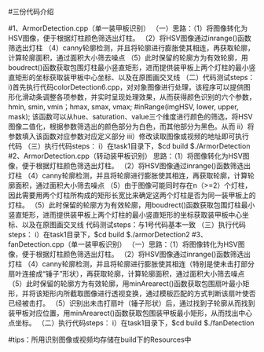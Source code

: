 #三份代码介绍

#1、ArmorDetection.cpp（单一装甲板识别）
（一）思路：（1）将图像转化为HSV图像，便于根据灯柱颜色筛选出灯柱。
      （2）将HSV图像通过inrange()函数筛选出灯柱
      （4）canny轮廓检测，并且将轮廓进行膨胀使其相连，再获取轮廓，计算轮廓面积，通过面积大小筛去噪点
      （5）此时保留的轮廓方为有效轮廓，用boudrect()函数获取包围灯柱最小竖直矩形，进而提供装甲板上两个灯柱的最小竖直矩形的坐标获取装甲板中心坐标、以及在原图画交叉线
（二）代码测试steps：
	i)首先执行代码colorDetection6.cpp，对对象图像进行处理，该程序可以提供图形化滑动条调整各项参数，并实时呈现处理效果，从而获得颜色识别的六个参数， 
	hmin, smin, vmin；hmax, smax, vmax;
	    #inRange(imgHSV, lower, upper, mask);
	    该函数可以从hue、saturation、value三个维度进行颜色的筛选，将HSV图像二值化，根据参数筛选出的颜色部分为白色，而其他部分为黑色。从而
	ii）将参数填入该函数对应参数对应定义部分
	iii）修改读取图像或视频的地址即可执行代码
（三）执行代码steps：
        i）在task1目录下，$cd build
			  $./ArmorDetection
#2、ArmorDetection.cpp（转动装甲板识别）
思路：（1）将图像转化为HSV图像，便于根据灯柱颜色筛选出灯柱。
      （2）将HSV图像通过inrange()函数筛选出灯柱
      （4）canny轮廓检测，并且将轮廓进行膨胀使其相连，再获取轮廓，计算轮廓面积，通过面积大小筛去噪点
      （5）由于图像可能同时存在n（>=2）个灯柱，因此需要用两个灯柱所构成的矩形长宽比来确定这两个灯柱是否为同一装甲板上的灯柱。
      （5）此时保留的轮廓方为有效轮廓，用boudrect()函数获取包围灯柱最小竖直矩形，进而提供装甲板上两个灯柱的最小竖直矩形的坐标获取装甲板中心坐标、以及在原图画交叉线
代码测试steps：与1号代码基本一致
（三）执行代码steps：
        i）在task1目录下，$cd build
			  $./armorDetection2
#3、fanDetection.cpp（单一装甲板识别）
（一）思路：（1）将图像转化为HSV图像，便于根据灯柱颜色筛选出灯柱。
      （2）将HSV图像通过inrange()函数筛选出灯柱
      （4）canny轮廓检测，并且将轮廓进行膨胀使其相连（特别是使未击打部分扇叶连接成“锤子”形状），再获取轮廓，计算轮廓面积，通过面积大小筛去噪点
      （5）此时保留的轮廓方为有效轮廓，用minArearect()函数获取包围扇叶最小矩形，并将该矩形内所截取图像进行透视变换，通过模板匹配的方式判断该扇叶使否已经被击打。
      （5）识别出未击打扇叶（锤子形状）后，通过找到子轮廓从而找到装甲板对应位置，用minArearect()函数获取包围装甲板最小矩形，从而找出中心点坐标。
（二）执行代码steps：
        i）在task1目录下，$cd build
			  $./fanDetection

#tips：所用识别图像或视频均存储在build下的Resources中



